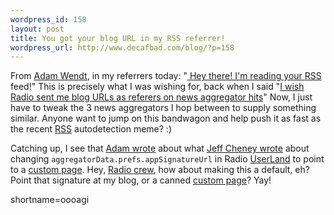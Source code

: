 ```yaml
--- 
wordpress_id: 158
layout: post
title: You got your blog URL in my RSS referrer!
wordpress_url: http://www.decafbad.com/blog/?p=158
---
```

<p>From <a href="http://ipwebdev.com/radio/">Adam Wendt</a>, in my referrers today: "<a href="http://ipwebdev.com/radio/ImReadingYourRSSFeed.php"> Hey there! I'm reading your <a href="http://www.decafbad.com/twiki/bin/view/Main/RSS">RSS</a> feed!</a>"  This is precisely what I was wishing for, back when I said "<a href="http://www.decafbad.com/news_archives/000124.phtml">I wish Radio sent me blog URLs as referers on news aggregator hits</a>"  Now, I just have to tweak the 3 news aggregators I hop between to supply something similar.  Anyone want to jump on this bandwagon and help push it as fast as the recent <a href="http://www.decafbad.com/twiki/bin/view/Main/RSS">RSS</a> autodetection meme? :)</p>
<p>Catching up, I see that <a href="http://ipwebdev.com/radio/2002/06/02.php#a137">Adam wrote</a> about what <a href="http://radio.weblogs.com/0001018/2002/05/30.html#a1274">Jeff Cheney wrote</a> about changing <code>aggregatorData.prefs.appSignatureUrl</code> in Radio <a href="http://www.decafbad.com/twiki/bin/view/Main/UserLand">UserLand</a> to point to a <a href="http://radio.weblogs.com/0001018/xml.aggregator.html">custom page</a>.  Hey, <a href="http://radio.userland.com">Radio crew</a>, how about making this a default, eh?  Point that signature at my blog, or a canned <a href="http://radio.weblogs.com/0001018/xml.aggregator.html">custom page</a>?  Yay!</p>
<!--more-->
shortname=oooagi

